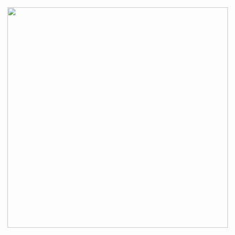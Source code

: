 <img src="https://user-images.githubusercontent.com/63658662/207326194-c9d48c6a-662a-4466-8f15-001c7ee9fcb4.png" height=500>
